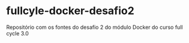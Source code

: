 # fullcyle-docker-desafio2
Repositório com os fontes do desafio 2 do módulo Docker do curso full cycle 3.0
